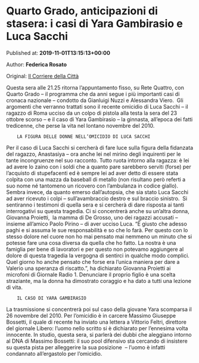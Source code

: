 
# Quarto Grado, anticipazioni di stasera: i casi di Yara Gambirasio e Luca Sacchi

Published at: **2019-11-01T13:15:13+00:00**

Author: **Federica Rosato**

Original: [Il Corriere della Città](https://www.ilcorrieredellacitta.com/ultime-notizie/quarto-grado-anticipazioni-di-stasera-i-casi-di-yara-gambirasio-e-luca-sacchi.html)

Questa sera alle 21.25 ritorna l’appuntamento fisso, su Rete Quattro, con Quarto Grado – il programma che da anni segue i più importanti casi di cronaca nazionale – condotto da Gianluigi Nuzzi e Alessandra Viero. 
Gli argomenti che verranno trattati sono il recente omicidio di Luca Sacchi – il ragazzo di Roma ucciso da un colpo di pistola alla testa la sera del 23 ottobre scorso – e il caso di Yara Gambirasio – la ginnasta, all’epoca dei fatti tredicenne, che perse la vita nel lontano novembre del 2010. 

        LA FIGURA DELLE DONNE NELL’OMICIDIO DI LUCA SACCHI
      
Per il caso di Luca Sacchi si cercherà di fare luce sulla figura della fidanzata del ragazzo, Anastasiya – ora anche lei nel mirino degli inquirenti per le tante incongruenze nel suo racconto. Tutto ruota intorno alla ragazza: è lei ad avere lo zaino con i soldi che a quanto pare sarebbero serviti (forse) per l’acquisto di stupefacenti ed è sempre lei ad aver detto di essere stata colpita con una mazza da baseball di metallo (non risultano però referti a suo nome né tantomeno un ricovero con l’ambulanza in codice giallo). Sembra invece, da quanto emerso dall’autopsia, che sia stato Luca Sacchi ad aver ricevuto i colpi – sull’avambraccio destro e sul braccio sinistro. 
Si sentiranno i testimoni di quella sera e si cercherà di dare risposta ai tanti interrogativi su questa tragedia. Ci si concentrerà anche su un’altra donna, Giovanna Proietti,  la mamma di De Grosso, uno dei ragazzi accusati – insieme all’amico Paolo Pirino – di aver ucciso Luca. “È giusto che adesso paghi e si assuma le sue responsabilità e so che lo farà. Per questo con lo stesso dolore nel cuore non ho mai pensato mai nemmeno un minuto che si potesse fare una cosa diversa da quella che ho fatto. La nostra è una famiglia per bene di lavoratori e per questo non potevamo aggiungere al dolore di questa tragedia la vergogna di sentirci in qualche modo complici. Quel giorno ho anche pensato che forse era l’unica maniera per dare a Valerio una speranza di riscatto.”, ha dichiarato Giovanna Proietti ai microfoni di Giornale Radio 1. Denunciare il proprio figlio è una scelta straziante, ma la donna ha dimostrato coraggio e ha dato a tutti una lezione di vita.  

        IL CASO DI YARA GAMBIRASIO
      
La trasmissione si concentrerà poi sul caso della giovane Yara scomparsa il 26 novembre del 2010. Per l’omicidio è in carcere Massimo Giuseppe Bossetti, il quale di recente ha inviato una lettera a Vittorio Feltri, direttore del giornale Libero: l’uomo nello scritto si è dichiarato per l’ennesima volta innocente. In studio, questa sera, si parlerà dei dubbi che aleggiano intorno al DNA di Massimo Bossetti: il suo pool difensivo sta cercando di insistere su questa pista per alleggerire la sua posizione  – l’uomo è infatti condannato all’ergastolo per l’omicidio. 
 
